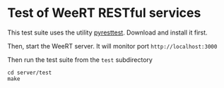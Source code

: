 # Test of WeeRT RESTful services

This test suite uses the utility [pyresttest](https://github.com/svanoort/pyresttest).
Download and install it first.

Then, start the WeeRT server. It will monitor port `http://localhost:3000`

Then run the test suite from the `test` subdirectory
```
cd server/test
make
```
